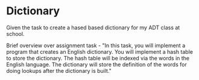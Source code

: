 # Dictionary


Given the task to create a hased based dictionary for my ADT class at school.

Brief overview over assignment task -
"In this task, you will implement a program that creates an English dictionary.  You will implement a hash table to store the dictionary. The hash table will be indexed via the words in the English language. The dictionary will store the definition of the words for doing lookups after the dictionary is built." 

